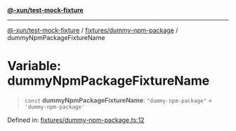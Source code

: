 [**@-xun/test-mock-fixture**](../../../README.md)

***

[@-xun/test-mock-fixture](../../../README.md) / [fixtures/dummy-npm-package](../README.md) / dummyNpmPackageFixtureName

# Variable: dummyNpmPackageFixtureName

> `const` **dummyNpmPackageFixtureName**: `"dummy-npm-package"` = `'dummy-npm-package'`

Defined in: [fixtures/dummy-npm-package.ts:12](https://github.com/Xunnamius/test-utils/blob/092a311cd9c7e00a7eedfbb90eacd9e7f2fb0150/packages/test-mock-fixture/src/fixtures/dummy-npm-package.ts#L12)
